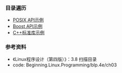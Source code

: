 ### 目录遍历

- [POSIX API示例](linux)
- [Boost API示例](boost)
- [C++标准库示例](cxx17)

### 参考资料

- 《Linux程序设计（第四版）》：3.8 扫描目录
- code: Beginning.Linux.Programming/blp.4e/ch03

